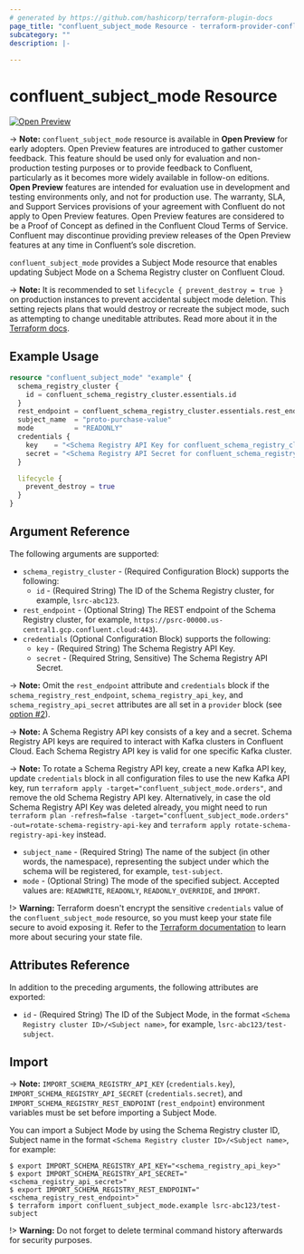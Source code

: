 ```yaml
---
# generated by https://github.com/hashicorp/terraform-plugin-docs
page_title: "confluent_subject_mode Resource - terraform-provider-confluent"
subcategory: ""
description: |-
  
---
```


# confluent_subject_mode Resource

[![Open Preview](https://img.shields.io/badge/Lifecycle%20Stage-Open%20Preview-%2300afba)](https://docs.confluent.io/cloud/current/api.html#section/Versioning/API-Lifecycle-Policy)

-> **Note:** `confluent_subject_mode` resource is available in **Open Preview** for early adopters. Open Preview features are introduced to gather customer feedback. This feature should be used only for evaluation and non-production testing purposes or to provide feedback to Confluent, particularly as it becomes more widely available in follow-on editions.  
**Open Preview** features are intended for evaluation use in development and testing environments only, and not for production use. The warranty, SLA, and Support Services provisions of your agreement with Confluent do not apply to Open Preview features. Open Preview features are considered to be a Proof of Concept as defined in the Confluent Cloud Terms of Service. Confluent may discontinue providing preview releases of the Open Preview features at any time in Confluent’s sole discretion.

`confluent_subject_mode` provides a Subject Mode resource that enables updating Subject Mode on a Schema Registry cluster on Confluent Cloud.

-> **Note:** It is recommended to set `lifecycle { prevent_destroy = true }` on production instances to prevent accidental subject mode deletion. This setting rejects plans that would destroy or recreate the subject mode, such as attempting to change uneditable attributes. Read more about it in the [Terraform docs](https://www.terraform.io/language/meta-arguments/lifecycle#prevent_destroy).

## Example Usage

```terraform
resource "confluent_subject_mode" "example" {
  schema_registry_cluster {
    id = confluent_schema_registry_cluster.essentials.id
  }
  rest_endpoint = confluent_schema_registry_cluster.essentials.rest_endpoint
  subject_name  = "proto-purchase-value"
  mode          = "READONLY"
  credentials {
    key    = "<Schema Registry API Key for confluent_schema_registry_cluster.essentials>"
    secret = "<Schema Registry API Secret for confluent_schema_registry_cluster.essentials>"
  }

  lifecycle {
    prevent_destroy = true
  }
}
```

<!-- schema generated by tfplugindocs -->
## Argument Reference

The following arguments are supported:

- `schema_registry_cluster` - (Required Configuration Block) supports the following:
    - `id` - (Required String) The ID of the Schema Registry cluster, for example, `lsrc-abc123`.
- `rest_endpoint` - (Optional String) The REST endpoint of the Schema Registry cluster, for example, `https://psrc-00000.us-central1.gcp.confluent.cloud:443`).
- `credentials` (Optional Configuration Block) supports the following:
    - `key` - (Required String) The Schema Registry API Key.
    - `secret` - (Required String, Sensitive) The Schema Registry API Secret.

-> **Note:** Omit the `rest_endpoint` attribute and `credentials` block if the `schema_registry_rest_endpoint`, `schema_registry_api_key`, and `schema_registry_api_secret` attributes are all set in a `provider` block (see [option #2](https://registry.terraform.io/providers/confluentinc/confluent/latest/docs#example-usage)).

-> **Note:** A Schema Registry API key consists of a key and a secret. Schema Registry API keys are required to interact with Kafka clusters in Confluent Cloud. Each Schema Registry API key is valid for one specific Kafka cluster.

-> **Note:** To rotate a Schema Registry API key, create a new Kafka API key, update `credentials` block in all configuration files to use the new Kafka API key, run `terraform apply -target="confluent_subject_mode.orders"`, and remove the old Schema Registry API key. Alternatively, in case the old Schema Registry API Key was deleted already, you might need to run `terraform plan -refresh=false -target="confluent_subject_mode.orders" -out=rotate-schema-registry-api-key` and `terraform apply rotate-schema-registry-api-key` instead.

- `subject_name` - (Required String) The name of the subject (in other words, the namespace), representing the subject under which the schema will be registered, for example, `test-subject`.
- `mode` - (Optional String) The mode of the specified subject. Accepted values are: `READWRITE`, `READONLY`, `READONLY_OVERRIDE`, and `IMPORT`.

!> **Warning:** Terraform doesn't encrypt the sensitive `credentials` value of the `confluent_subject_mode` resource, so you must keep your state file secure to avoid exposing it. Refer to the [Terraform documentation](https://www.terraform.io/docs/language/state/sensitive-data.html) to learn more about securing your state file.

## Attributes Reference

In addition to the preceding arguments, the following attributes are exported:

- `id` - (Required String) The ID of the Subject Mode, in the format `<Schema Registry cluster ID>/<Subject name>`, for example, `lsrc-abc123/test-subject`.

## Import

-> **Note:** `IMPORT_SCHEMA_REGISTRY_API_KEY` (`credentials.key`), `IMPORT_SCHEMA_REGISTRY_API_SECRET` (`credentials.secret`), and `IMPORT_SCHEMA_REGISTRY_REST_ENDPOINT` (`rest_endpoint`) environment variables must be set before importing a Subject Mode.

You can import a Subject Mode by using the Schema Registry cluster ID, Subject name in the format `<Schema Registry cluster ID>/<Subject name>`, for example:

```shell
$ export IMPORT_SCHEMA_REGISTRY_API_KEY="<schema_registry_api_key>"
$ export IMPORT_SCHEMA_REGISTRY_API_SECRET="<schema_registry_api_secret>"
$ export IMPORT_SCHEMA_REGISTRY_REST_ENDPOINT="<schema_registry_rest_endpoint>"
$ terraform import confluent_subject_mode.example lsrc-abc123/test-subject
```

!> **Warning:** Do not forget to delete terminal command history afterwards for security purposes.
